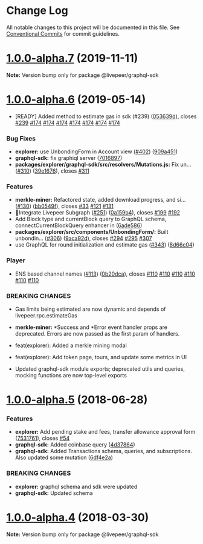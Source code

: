 # Change Log

All notable changes to this project will be documented in this file.
See [Conventional Commits](https://conventionalcommits.org) for commit guidelines.

# [1.0.0-alpha.7](https://github.com/livepeer/livepeerjs/compare/v1.0.0-alpha.6...v1.0.0-alpha.7) (2019-11-11)

**Note:** Version bump only for package @livepeer/graphql-sdk

# [1.0.0-alpha.6](https://github.com/livepeer/livepeerjs/compare/v1.0.0-alpha.5...v1.0.0-alpha.6) (2019-05-14)

- [READY] Added method to estimate gas in sdk (#239) ([053639d](https://github.com/livepeer/livepeerjs/commit/053639d)), closes [#239](https://github.com/livepeer/livepeerjs/issues/239) [#174](https://github.com/livepeer/livepeerjs/issues/174) [#174](https://github.com/livepeer/livepeerjs/issues/174) [#174](https://github.com/livepeer/livepeerjs/issues/174) [#174](https://github.com/livepeer/livepeerjs/issues/174) [#174](https://github.com/livepeer/livepeerjs/issues/174) [#174](https://github.com/livepeer/livepeerjs/issues/174) [#174](https://github.com/livepeer/livepeerjs/issues/174)

### Bug Fixes

- **explorer:** use UnbondingForm in Account view ([#402](https://github.com/livepeer/livepeerjs/issues/402)) ([909a451](https://github.com/livepeer/livepeerjs/commit/909a451))
- **graphql-sdk:** fix graphiql server ([7016897](https://github.com/livepeer/livepeerjs/commit/7016897))
- **packages/explorer/graphql-sdk/src/resolvers/Mutations.js:** Fix un… ([#310](https://github.com/livepeer/livepeerjs/issues/310)) ([39e1676](https://github.com/livepeer/livepeerjs/commit/39e1676)), closes [#311](https://github.com/livepeer/livepeerjs/issues/311)

### Features

- **merkle-miner:** Refactored state, added download progress, and si… ([#130](https://github.com/livepeer/livepeerjs/issues/130)) ([bb0549f](https://github.com/livepeer/livepeerjs/commit/bb0549f)), closes [#33](https://github.com/livepeer/livepeerjs/issues/33) [#121](https://github.com/livepeer/livepeerjs/issues/121) [#131](https://github.com/livepeer/livepeerjs/issues/131)
- 🎸Integrate Livepeer Subgraph ([#251](https://github.com/livepeer/livepeerjs/issues/251)) ([0a159b4](https://github.com/livepeer/livepeerjs/commit/0a159b4)), closes [#199](https://github.com/livepeer/livepeerjs/issues/199) [#192](https://github.com/livepeer/livepeerjs/issues/192)
- Add Block type and currentBlock query to GraphQL schema, connectCurrentBlockQuery enhancer in ([6ade586](https://github.com/livepeer/livepeerjs/commit/6ade586))
- **packages/explorer/src/components/UnbondingForm/:** Built unbondin… ([#306](https://github.com/livepeer/livepeerjs/issues/306)) ([9aca92d](https://github.com/livepeer/livepeerjs/commit/9aca92d)), closes [#294](https://github.com/livepeer/livepeerjs/issues/294) [#295](https://github.com/livepeer/livepeerjs/issues/295) [#307](https://github.com/livepeer/livepeerjs/issues/307)
- use GraphQL for round initialization and estimate gas ([#343](https://github.com/livepeer/livepeerjs/issues/343)) ([8d66c04](https://github.com/livepeer/livepeerjs/commit/8d66c04))

### Player

- ENS based channel names ([#113](https://github.com/livepeer/livepeerjs/issues/113)) ([0b20dca](https://github.com/livepeer/livepeerjs/commit/0b20dca)), closes [#110](https://github.com/livepeer/livepeerjs/issues/110) [#110](https://github.com/livepeer/livepeerjs/issues/110) [#110](https://github.com/livepeer/livepeerjs/issues/110) [#110](https://github.com/livepeer/livepeerjs/issues/110) [#110](https://github.com/livepeer/livepeerjs/issues/110) [#110](https://github.com/livepeer/livepeerjs/issues/110)

### BREAKING CHANGES

- Gas limits being estimated are now dynamic and depends of livepeer.rpc.estimateGas
- **merkle-miner:** *Success and *Error event handler props are deprecated. Errors are now passed as
  the first param of handlers.

- feat(explorer): Added a merkle mining modal

- feat(explorer): Add token page, tours, and update some metrics in UI
- Updated graphql-sdk module exports; deprecated utils and queries, mocking functions
  are now top-level exports

<a name="1.0.0-alpha.5"></a>

# [1.0.0-alpha.5](https://github.com/livepeer/livepeerjs/compare/v1.0.0-alpha.4...v1.0.0-alpha.5) (2018-06-28)

### Features

- **explorer:** Add pending stake and fees, transfer allowance approval form ([7531761](https://github.com/livepeer/livepeerjs/commit/7531761)), closes [#54](https://github.com/livepeer/livepeerjs/issues/54)
- **graphql-sdk:** Added coinbase query ([4d37864](https://github.com/livepeer/livepeerjs/commit/4d37864))
- **graphql-sdk:** Added Transactions schema, queries, and subscriptions. Also updated some mutation ([6df4e2a](https://github.com/livepeer/livepeerjs/commit/6df4e2a))

### BREAKING CHANGES

- **explorer:** graphql schema and sdk were updated
- **graphql-sdk:** Updated schema

<a name="1.0.0-alpha.4"></a>

# [1.0.0-alpha.4](https://github.com/livepeer/livepeerjs/compare/v1.0.0-alpha.3...v1.0.0-alpha.4) (2018-03-30)

**Note:** Version bump only for package @livepeer/graphql-sdk
